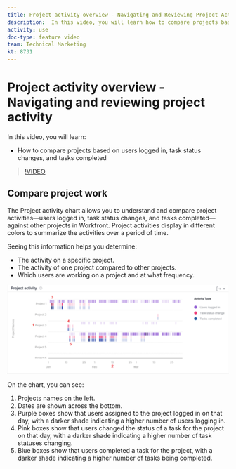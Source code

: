 ```yaml
---
title: Project activity overview - Navigating and Reviewing Project Activity
description:  In this video, you will learn how to compare projects based on users logged in, task status changes, and tasks completed in [!DNL Adobe Workfront].
activity: use
doc-type: feature video
team: Technical Marketing
kt: 8731
---
```

# Project activity overview - Navigating and reviewing project activity

In this video, you will learn:

* How to compare projects based on users logged in, task status changes, and tasks completed

>[!VIDEO](https://video.tv.adobe.com/v/335049/?quality=12)

## Compare project work

The Project activity chart allows you to understand and compare project activities—users logged in, task status changes, and tasks completed—against other projects in Workfront. Project activities display in different colors to summarize the activities over a period of time.

Seeing this information helps you determine:

* The activity on a specific project.
* The activity of one project compared to other projects.
* Which users are working on a project and at what frequency.

![An image showing project activity with numbers on areas described in the bullets below](assets/section-2-5.png)

On the chart, you can see:

1. Projects names on the left.
1. Dates are shown across the bottom.
1. Purple boxes show that users assigned to the project logged in on that day, with a darker shade indicating a higher number of users logging in.
1. Pink boxes show that users changed the status of a task for the project on that day, with a darker shade indicating a higher number of task statuses changing.
1. Blue boxes show that users completed a task for the project, with a darker shade indicating a higher number of tasks being completed.
